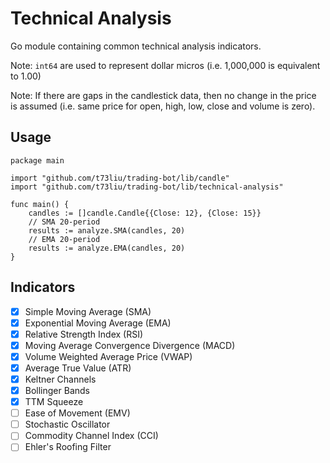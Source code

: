 # Technical Analysis

Go module containing common technical analysis indicators.

Note: `int64` are used to represent dollar micros (i.e. 1,000,000 is equivalent to 1.00)

Note: If there are gaps in the candlestick data, then no change in the price
is assumed (i.e. same price for open, high, low, close and volume is zero).

## Usage

```golang
package main

import "github.com/t73liu/trading-bot/lib/candle"
import "github.com/t73liu/trading-bot/lib/technical-analysis"

func main() {
	candles := []candle.Candle{{Close: 12}, {Close: 15}}
	// SMA 20-period
	results := analyze.SMA(candles, 20)
	// EMA 20-period
	results := analyze.EMA(candles, 20)
}
```

## Indicators

- [x] Simple Moving Average (SMA)
- [x] Exponential Moving Average (EMA)
- [x] Relative Strength Index (RSI)
- [x] Moving Average Convergence Divergence (MACD)
- [x] Volume Weighted Average Price (VWAP)
- [x] Average True Value (ATR)
- [x] Keltner Channels
- [x] Bollinger Bands
- [x] TTM Squeeze
- [ ] Ease of Movement (EMV)
- [ ] Stochastic Oscillator
- [ ] Commodity Channel Index (CCI)
- [ ] Ehler's Roofing Filter
